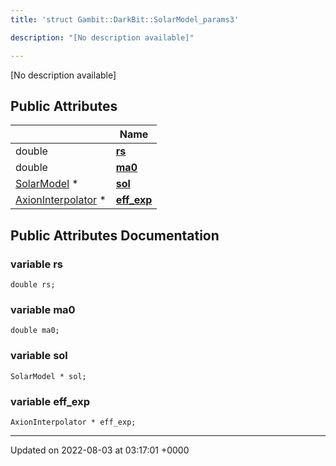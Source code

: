 ```yaml
---
title: 'struct Gambit::DarkBit::SolarModel_params3'

description: "[No description available]"

---
```









[No description available]

## Public Attributes

|                | Name           |
| -------------- | -------------- |
| double | **[rs](/documentation/code/colliderbit_development/classes/structgambit_1_1darkbit_1_1solarmodel__params3/#variable-rs)**  |
| double | **[ma0](/documentation/code/colliderbit_development/classes/structgambit_1_1darkbit_1_1solarmodel__params3/#variable-ma0)**  |
| [SolarModel](/documentation/code/colliderbit_development/classes/classgambit_1_1darkbit_1_1solarmodel/) * | **[sol](/documentation/code/colliderbit_development/classes/structgambit_1_1darkbit_1_1solarmodel__params3/#variable-sol)**  |
| [AxionInterpolator](/documentation/code/colliderbit_development/classes/classgambit_1_1darkbit_1_1axioninterpolator/) * | **[eff_exp](/documentation/code/colliderbit_development/classes/structgambit_1_1darkbit_1_1solarmodel__params3/#variable-eff-exp)**  |

## Public Attributes Documentation

### variable rs

```
double rs;
```


### variable ma0

```
double ma0;
```


### variable sol

```
SolarModel * sol;
```


### variable eff_exp

```
AxionInterpolator * eff_exp;
```


-------------------------------

Updated on 2022-08-03 at 03:17:01 +0000
